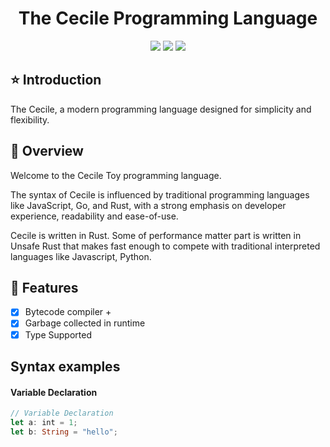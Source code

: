 
<h1 align="center">The Cecile Programming Language</h1>

<p align="center">
  <img src="https://img.shields.io/crates/d/Cecile?style=for-the-badge" />
  <img src="https://img.shields.io/crates/l/Cecile?style=for-the-badge" />
  <img src="https://img.shields.io/github/stars/Hollowloki/Cecile?style=for-the-badge&logo=trustpilot" />
  


</p>


## ⭐ Introduction

The Cecile, a modern programming language designed for simplicity and flexibility.

## 🍎 Overview

Welcome to the Cecile Toy programming language.

The syntax of Cecile is influenced by traditional programming languages like JavaScript, Go, and Rust, with a strong emphasis on developer experience, readability and ease-of-use.

Cecile is written in Rust. Some of performance matter part is written in Unsafe Rust that makes fast enough to compete with traditional interpreted languages like Javascript, Python.

## 📕 Features

- [x] Bytecode compiler + 
- [x] Garbage collected in runtime
- [x] Type Supported

## Syntax examples

#### Variable Declaration
```rust
// Variable Declaration
let a: int = 1;
let b: String = "hello";
```

[crates.io-download]: https://img.shields.io/crates/d/Cecile
